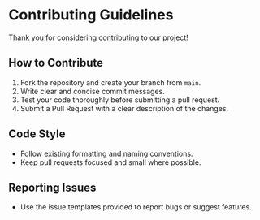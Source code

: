 # Contributing Guidelines

Thank you for considering contributing to our project!

## How to Contribute

1. Fork the repository and create your branch from `main`.
2. Write clear and concise commit messages.
3. Test your code thoroughly before submitting a pull request.
4. Submit a Pull Request with a clear description of the changes.

## Code Style

- Follow existing formatting and naming conventions.
- Keep pull requests focused and small where possible.

## Reporting Issues

- Use the issue templates provided to report bugs or suggest features.
